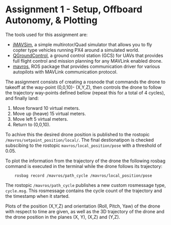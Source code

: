 # Assignment 1 - Setup, Offboard Autonomy, & Plotting

The tools used for this assignment are:
    
* [jMAVSim](https://dev.px4.io/v1.9.0_noredirect/en/simulation/jmavsim.html), a simple multirotor/Quad simulator that allows you to fly copter type vehicles running PX4 around a simulated world.
* [QGroundControl](http://qgroundcontrol.com/), a ground control station (GCS) for UAVs that provides full flight control and mission planning for any MAVLink enabled drone.
* [mavros](http://wiki.ros.org/mavros), ROS package that provides communication driver for various autopilots with MAVLink communication protocol.

The assignment consists of creating a rosnode that commands the drone to takeoff at the way-point (0,0,10)- (X,Y,Z), then controls the drone to follow the trajectory way-points defined bellow (repeat this for a total of 4 cycles), and finally land:

1. Move forward 10 virtual meters.
2. Move up (heave) 15 virtual meters.
3. Move left 5 virtual meters.
4. Return to (0,0,10).
   
To achive this the desired drone position is published to the rostopic `/mavros/setpoint_position/local/`. The final destionatipon is checked subscibing to the rostopic `mavros/local_position/pose` with a threshold of 0.05.

To plot the information from the trajectory of the drone the following rosbag command is executed in the terminal while the drone follows its trajectory:
```
    rosbag record /mavros/path_cycle /mavros/local_position/pose
```
 The rostopic `/mavros/path_cycle` publishes a new custom rosmessage type, `cycle.msg`. This rosmessage contains the cycle count of the trajectory and the timestamp when it started.

Plots of the position (X,Y,Z) and orientation (Roll, Pitch, Yaw) of the drone with respect to time are given, as well as the 3D trajectory of the drone and the drone position in the planes (X, Y), (X,Z) and (Y,Z).